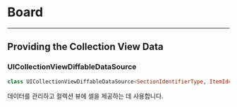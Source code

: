 # Board

---

## Providing the Collection View Data

### UICollectionViewDiffableDataSource

```swift
class UICollectionViewDiffableDataSource<SectionIdentifierType, ItemIdentifierType> : NSObject, UICollectionViewDataSource where SectionIdentifierType : Hashable, ItemIdentifierType : Hashable
```

데이터를 관리하고 컬렉션 뷰에 셀을 제공하는 데 사용합니다.



